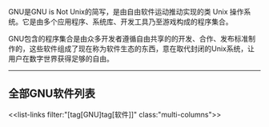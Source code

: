 GNU是GNU is Not Unix的简写，是由自由软件运动推动实现的类 Unix 操作系统。它是由多个应用程序、系统库、开发工具乃至游戏构成的程序集合。

GNU包含的程序集合是由众多开发者遵循自由共享的的开发、合作、发布标准制作的，这些软件组成了现在称为软件生态的东西，意在取代封闭的Unix系统，让用户在数字世界获得足够的自由。

---

## 全部GNU软件列表
<<list-links filter:"[tag[GNU]tag[软件]]" class:"multi-columns">>